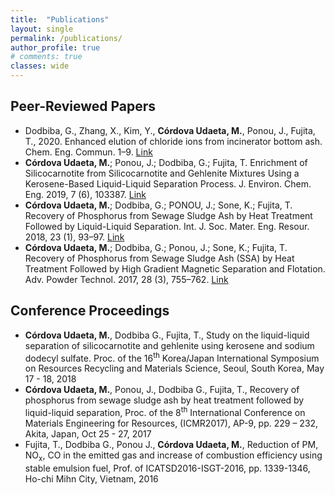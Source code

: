 ```yaml
---
title:  "Publications"
layout: single
permalink: /publications/
author_profile: true
# comments: true
classes: wide
---
```

## Peer-Reviewed Papers
- Dodbiba, G., Zhang, X., Kim, Y., **Córdova Udaeta, M.**, Ponou, J., Fujita, T., 2020. Enhanced elution
of chloride ions from incinerator bottom ash. Chem. Eng. Commun. 1–9. [Link](https://doi.org/10.1080/00986445.2020.1811698)
- **Córdova Udaeta, M.**; Ponou, J.; Dodbiba, G.; Fujita, T. Enrichment of Silicocarnotite from Silicocarnotite
and Gehlenite Mixtures Using a Kerosene-Based Liquid-Liquid Separation Process. J. Environ. Chem. Eng.
2019, 7 (6), 103387. [Link](https://doi.org/10.1016/j.jece.2019.103387)
- **Córdova Udaeta, M.**; Dodbiba, G.; PONOU, J.; Sone, K.; Fujita, T. Recovery of Phosphorus from Sewage
Sludge Ash by Heat Treatment Followed by Liquid-Liquid Separation. Int. J. Soc. Mater. Eng. Resour.
2018, 23 (1), 93–97. [Link](https://doi.org/10.5188/ijsmer.23.93)
- **Córdova Udaeta, M.**; Dodbiba, G.; Ponou, J.; Sone, K.; Fujita, T. Recovery of Phosphorus from Sewage
Sludge Ash (SSA) by Heat Treatment Followed by High Gradient Magnetic Separation and Flotation. Adv.
Powder Technol. 2017, 28 (3), 755–762. [Link](https://doi.org/10.1016/j.apt.2016.11.023)

## Conference Proceedings
- **Córdova Udaeta, M.**, Dodbiba G., Fujita, T., Study on the liquid-liquid separation of silicocarnotite
and gehlenite using kerosene and sodium dodecyl sulfate. Proc. of the 16<sup>th</sup> Korea/Japan International
Symposium on Resources Recycling and Materials Science, Seoul, South Korea, May 17 - 18, 2018
- **Córdova Udaeta, M.**, Ponou, J., Dodbiba G., Fujita, T., Recovery of phosphorus from sewage sludge
ash by heat treatment followed by liquid-liquid separation, Proc. of the 8<sup>th</sup> International Conference on
Materials Engineering for Resources, (ICMR2017), AP-9, pp. 229 – 232, Akita, Japan, Oct 25 - 27, 2017
- Fujita, T., Dodbiba G., Ponou J., **Córdova Udaeta, M.**, Reduction of PM, NO<sub>x</sub>, CO in the emitted
gas and increase of combustion efficiency using stable emulsion fuel, Prof. of ICATSD2016-ISGT-2016, pp.
1339-1346, Ho-chi Mihn City, Vietnam, 2016
